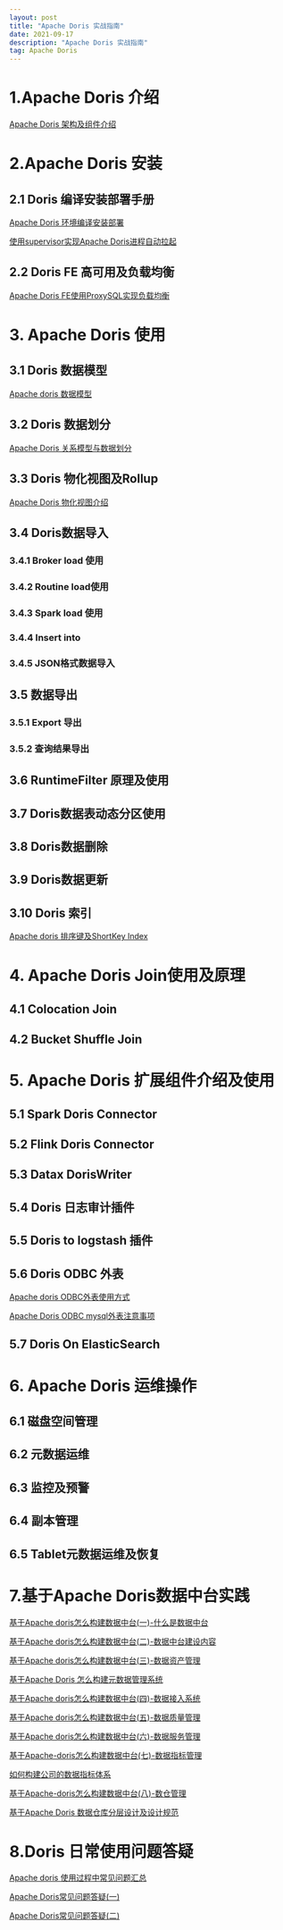 ```yaml
---
layout: post
title: "Apache Doris 实战指南"
date: 2021-09-17
description: "Apache Doris 实战指南"
tag: Apache Doris
---
```

# 1.Apache Doris 介绍

[Apache Doris 架构及组件介绍 ](https://hf200012.github.io/2021/09/Apache-doris架构及组件介绍/)

# 2.Apache Doris 安装

## 2.1 Doris 编译安装部署手册

[Apache Doris 环境编译安装部署 ](https://hf200012.github.io/2021/09/Apache-Doris-环境安装部署/)

[使用supervisor实现Apache Doris进程自动拉起](https://hf200012.github.io/2020/12/使用supervisor实现Apache-Doris进程自动拉起/)

## 2.2 Doris FE 高可用及负载均衡

[Apache Doris FE使用ProxySQL实现负载均衡 ](https://hf200012.github.io/2021/09/Apache-doris-FE使用ProxySQL实现负载均衡/)

# 3. Apache Doris 使用

## 3.1 Doris 数据模型

[Apache doris 数据模型](https://hf200012.github.io/2021/09/Apache-Doris数据模型/)

## 3.2 Doris 数据划分

[Apache Doris 关系模型与数据划分](https://hf200012.github.io/2021/08/Apache-Doris关系模型与数据划分/)

## 3.3 Doris 物化视图及Rollup

[Apache Doris 物化视图介绍](https://hf200012.github.io/2021/09/Apache-Doris-物化视图介绍/)

## 3.4 Doris数据导入

### 3.4.1 Broker load 使用

### 3.4.2 Routine load使用

### 3.4.3 Spark load 使用

### 3.4.4 Insert into

### 3.4.5 JSON格式数据导入

## 3.5 数据导出

### 3.5.1 Export 导出

### 3.5.2 查询结果导出

## 3.6 RuntimeFilter 原理及使用

## 3.7 Doris数据表动态分区使用

## 3.8 Doris数据删除

## 3.9 Doris数据更新

## 3.10 Doris 索引

[Apache doris 排序键及ShortKey Index](https://hf200012.github.io/2021/09/Apache-Doris-排序键及ShortKey-Index/)

# 4. Apache Doris Join使用及原理

## 4.1 Colocation Join

## 4.2 Bucket Shuffle Join

# 5. Apache Doris 扩展组件介绍及使用

## 5.1 Spark Doris Connector 

## 5.2 Flink Doris Connector

## 5.3 Datax DorisWriter 

## 5.4 Doris 日志审计插件

## 5.5 Doris to logstash 插件

## 5.6 Doris ODBC 外表

[Apache doris ODBC外表使用方式 ](https://hf200012.github.io/2021/09/Apache-doris-ODBC外表使用方式/)

[Apache Doris ODBC mysql外表注意事项 ](https://hf200012.github.io/2021/09/Apache-doris-ODBC-mysql外表注意事项/)

## 5.7 Doris On ElasticSearch

# 6. Apache Doris 运维操作

## 6.1 磁盘空间管理

## 6.2 元数据运维

## 6.3 监控及预警

## 6.4 副本管理

## 6.5 Tablet元数据运维及恢复

# 7.基于Apache Doris数据中台实践

[基于Apache doris怎么构建数据中台(一)-什么是数据中台](https://hf200012.github.io/2021/08/基于Apache-doris怎么构建数据中台(一)-什么是数据中台/)

[基于Apache doris怎么构建数据中台(二)-数据中台建设内容](https://hf200012.github.io/2021/08/基于Apache-doris怎么构建数据中台(二)-数据中台建设内容/)

[基于Apache doris怎么构建数据中台(三)-数据资产管理 ](https://hf200012.github.io/2021/08/基于Apache-doris怎么构建数据中台(三)-数据资产管理/)

[基于Apache Doris 怎么构建元数据管理系统](https://hf200012.github.io/2021/08/元数据管理系统/)

[基于Apache doris怎么构建数据中台(四)-数据接入系统 ](https://hf200012.github.io/2021/08/基于Apache-doris怎么构建数据中台(四)-数据接入系统/)

[基于Apache doris怎么构建数据中台(五)-数据质量管理](https://hf200012.github.io/2021/09/基于Apache-doris怎么构建数据中台(五)-数据质量/)

[基于Apache doris怎么构建数据中台(六)-数据服务管理](https://hf200012.github.io/2021/09/基于Apache-doris怎么构建数据中台(六)-数据服务/)

[基于Apache-doris怎么构建数据中台(七)-数据指标管理](https://hf200012.github.io/2021/09/基于Apache-doris怎么构建数据中台(七)-数据指标管理/)

[如何构建公司的数据指标体系](https://hf200012.github.io/2021/07/如何构建公司的数据指标体系/)

[基于Apache-doris怎么构建数据中台(八)-数仓管理](https://hf200012.github.io/2021/09/基于Apache-doris怎么构建数据中台(八)-数仓管理/)

[基于Apache Doris 数据仓库分层设计及设计规范](https://mp.weixin.qq.com/s?__biz=MzI4ODMyNTcwMw==&mid=2247484053&idx=1&sn=4d7ac627977feeddc22f6e1e4edb8771&chksm=ebc16bbddcb6e2ab55b68e3c30e91eff4618d0229afb709e0ab249968f0c42992ad74d81e2c5&scene=21#wechat_redirect)

# 8.Doris 日常使用问题答疑

[Apache doris 使用过程中常见问题汇总](https://hf200012.github.io/2021/09/Apache-doris-使用过程中常见问题汇总/)

[Apache Doris常见问题答疑(一)](https://hf200012.github.io/2021/09/Apache-Doris常见问题答疑(一)/)

[Apache Doris常见问题答疑(二)](https://hf200012.github.io/2021/09/Apache-Doris常见问题答疑(二)/)

